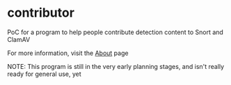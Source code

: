 # contributor
PoC for a program to help people contribute detection content to Snort and ClamAV

For more information, visit the [About](https://recvfrom.github.io/contributor/about/) page

NOTE: This program is still in the very early planning stages, and isn't really ready for general use, yet
